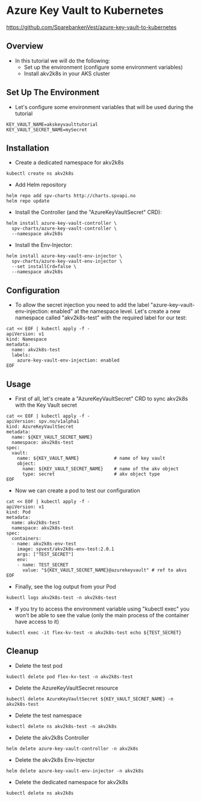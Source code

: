 # Azure Key Vault to Kubernetes
https://github.com/SparebankenVest/azure-key-vault-to-kubernetes

## Overview

 - In this tutorial we will do the following:
   - Set up the environment (configure some environment variables)
   - Install akv2k8s in your AKS cluster

## Set Up The Environment

 - Let's configure some environment variables that will be used during the tutorial

 ```
 KEY_VAULT_NAME=akskeyvaulttutorial
 KEY_VAULT_SECRET_NAME=mySecret
 ```

## Installation

 - Create a dedicated namespace for akv2k8s

 ```
 kubectl create ns akv2k8s
 ```

 - Add Helm repository

 ```
 helm repo add spv-charts http://charts.spvapi.no
 helm repo update
 ```

 - Install the Controller (and the "AzureKeyVaultSecret" CRD):

 ```
 helm install azure-key-vault-controller \
   spv-charts/azure-key-vault-controller \
   --namespace akv2k8s
 ```

 - Install the Env-Injector:

 ```
 helm install azure-key-vault-env-injector \
   spv-charts/azure-key-vault-env-injector \
   --set installCrd=false \
   --namespace akv2k8s
 ```

## Configuration

 - To allow the secret injection you need to add the label "azure-key-vault-env-injection: enabled" at the namespace level. Let's create a new namespace called "akv2k8s-test" with the required label for our test:

 ```
 cat << EOF | kubectl apply -f -
 apiVersion: v1
 kind: Namespace
 metadata:
   name: akv2k8s-test
   labels:
     azure-key-vault-env-injection: enabled
 EOF
 ```

## Usage

 - First of all, let's create a "AzureKeyVaultSecret" CRD to sync akv2k8s with the Key Vault secret

 ```
 cat << EOF | kubectl apply -f -
 apiVersion: spv.no/v1alpha1
 kind: AzureKeyVaultSecret
 metadata:
   name: ${KEY_VAULT_SECRET_NAME}
   namespace: akv2k8s-test
 spec:
   vault:
     name: ${KEY_VAULT_NAME}             # name of key vault
     object:
       name: ${KEY_VAULT_SECRET_NAME}    # name of the akv object
       type: secret                      # akv object type
 EOF
 ```

 - Now we can create a pod to test our configuration

 ```
 cat << EOF | kubectl apply -f -
 apiVersion: v1
 kind: Pod
 metadata:
   name: akv2k8s-test
   namespace: akv2k8s-test
 spec:
   containers:
   - name: akv2k8s-env-test
     image: spvest/akv2k8s-env-test:2.0.1
     args: ["TEST_SECRET"]
     env:
     - name: TEST_SECRET
       value: "${KEY_VAULT_SECRET_NAME}@azurekeyvault" # ref to akvs
 EOF
 ```

 - Finally, see the log output from your Pod

 ```
 kubectl logs akv2k8s-test -n akv2k8s-test 
 ```

 - If you try to access the environment variable using "kubectl exec" you won't be able to see the value (only the main process of the container have access to it)

 ```
 kubectl exec -it flex-kv-test -n akv2k8s-test echo ${TEST_SECRET}
 ```

## Cleanup

 - Delete the test pod

 ```
 kubectl delete pod flex-kv-test -n akv2k8s-test 
 ```

 - Delete the AzureKeyVaultSecret resource

 ```
 kubectl delete AzureKeyVaultSecret ${KEY_VAULT_SECRET_NAME} -n akv2k8s-test 
 ```

 - Delete the test namespace

 ```
 kubectl delete ns akv2k8s-test -n akv2k8s
 ```

 - Delete the akv2k8s Controller

 ```
 helm delete azure-key-vault-controller -n akv2k8s
 ```

 - Delete the akv2k8s Env-Injector

 ```
 helm delete azure-key-vault-env-injector -n akv2k8s
 ```

 - Delete the dedicated namespace for akv2k8s

 ```
 kubectl delete ns akv2k8s
 ```
